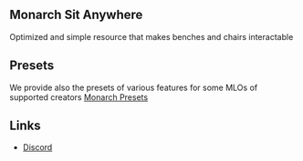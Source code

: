 ## Monarch Sit Anywhere
Optimized and simple resource that makes benches and chairs interactable

## Presets
We provide also the presets of various features for some MLOs of supported creators
[Monarch Presets](https://github.com/Monarch-Development/Monarch-Presets/tree/main/sitanywhere)

## Links
- [Discord](https://discord.gg/WKtk65yBC6)
